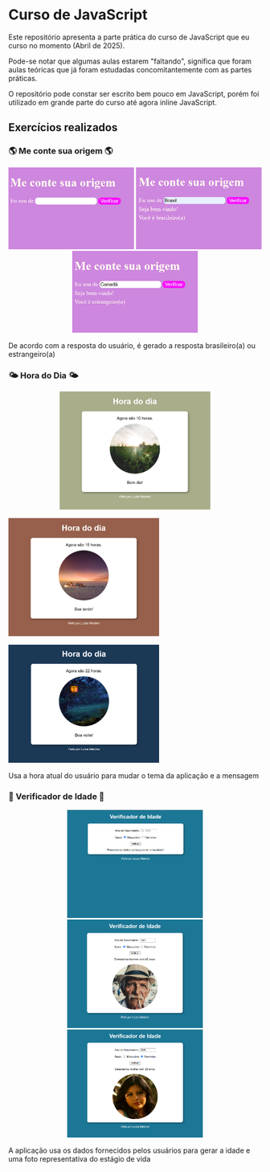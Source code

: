 # Curso de JavaScript

<p>Este repositório apresenta a parte prática do curso de JavaScript que eu curso no momento (Abril de 2025).</p>
<p>Pode-se notar que algumas aulas estarem "faltando", significa que foram aulas teóricas que já foram estudadas concomitantemente com as partes práticas.</p>
<p>O repositório pode constar ser escrito bem pouco em JavaScript, porém foi utilizado em grande parte do curso até agora inline JavaScript.</p>

## Exercícios realizados

### 🌎 Me conte sua origem 🌎
<p align="center">
<img src="/imagens/Origem1.png" width="250">
<img src="/imagens/Origem2.png" width="250">
<img src="/imagens/Origem3.png" width="250"></p>
<p>De acordo com a resposta do usuário, é gerado a resposta brasileiro(a) ou estrangeiro(a)</p>

### 🌤️ Hora do Dia 🌤️
<p align="center">
<img src="/imagens/HoradoDia1.png" width="300"></p>
<img src="/imagens/HoradoDia2.png" width="300"></p>
<img src="/imagens/HoradoDia3.png" width="300"></p>
<p>Usa a hora atual do usuário para mudar o tema da aplicação e a mensagem</p>

### 🧑 Verificador de Idade 🧑
<p align="center">
<img src="/imagens/VerificadordeIdade1.png" width="270">
<img src="/imagens/VerificadordeIdade2.png" width="270"> 
<img src="/imagens/VerificadordeIdade3.png" width="270"></p>
<p>A aplicação usa os dados fornecidos pelos usuários para gerar a idade e uma foto representativa do estágio de vida</p>

